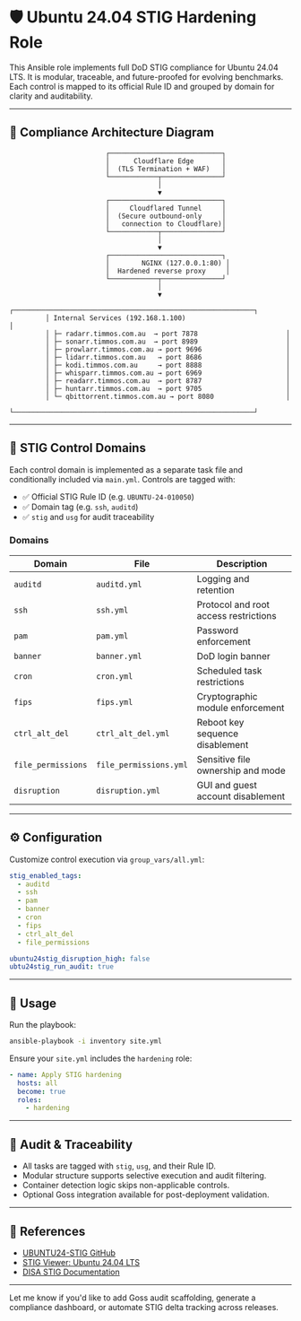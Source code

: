 # 🛡️ Ubuntu 24.04 STIG Hardening Role

This Ansible role implements full DoD STIG compliance for Ubuntu 24.04 LTS. It is modular, traceable, and future-proofed for evolving benchmarks. Each control is mapped to its official Rule ID and grouped by domain for clarity and auditability.

---

## 📐 Compliance Architecture Diagram

```text
                        ┌────────────────────────────┐
                        │      Cloudflare Edge       │
                        │  (TLS Termination + WAF)   │
                        └────────────┬───────────────┘
                                     │
                                     ▼
                        ┌────────────────────────────┐
                        │     Cloudflared Tunnel     │
                        │  (Secure outbound-only     │
                        │   connection to Cloudflare)│
                        └────────────┬───────────────┘
                                     │
                                     ▼
                        ┌────────────────────────────┐
                        │        NGINX (127.0.0.1:80) │
                        │  Hardened reverse proxy     │
                        └────────────┬───────────────┘
                                     │
                                     ▼
         ┌────────────────────────────────────────────────────────────┐
         │ Internal Services (192.168.1.100)                          │
         │ ├─ radarr.timmos.com.au  → port 7878                      │
         │ ├─ sonarr.timmos.com.au  → port 8989                      │
         │ ├─ prowlarr.timmos.com.au → port 9696                     │
         │ ├─ lidarr.timmos.com.au   → port 8686                     │
         │ ├─ kodi.timmos.com.au     → port 8888                     │
         │ ├─ whisparr.timmos.com.au → port 6969                     │
         │ ├─ readarr.timmos.com.au  → port 8787                     │
         │ ├─ huntarr.timmos.com.au  → port 9705                     │
         │ └─ qbittorrent.timmos.com.au → port 8080                  │
         └────────────────────────────────────────────────────────────┘
```

---

## 🔐 STIG Control Domains

Each control domain is implemented as a separate task file and conditionally included via `main.yml`. Controls are tagged with:

- ✅ Official STIG Rule ID (e.g. `UBUNTU-24-010050`)
- ✅ Domain tag (e.g. `ssh`, `auditd`)
- ✅ `stig` and `usg` for audit traceability

### Domains

| Domain             | File                  | Description                                 |
|--------------------|-----------------------|---------------------------------------------|
| `auditd`           | `auditd.yml`          | Logging and retention                       |
| `ssh`              | `ssh.yml`             | Protocol and root access restrictions       |
| `pam`              | `pam.yml`             | Password enforcement                        |
| `banner`           | `banner.yml`          | DoD login banner                            |
| `cron`             | `cron.yml`            | Scheduled task restrictions                 |
| `fips`             | `fips.yml`            | Cryptographic module enforcement            |
| `ctrl_alt_del`     | `ctrl_alt_del.yml`    | Reboot key sequence disablement             |
| `file_permissions` | `file_permissions.yml`| Sensitive file ownership and mode           |
| `disruption`       | `disruption.yml`      | GUI and guest account disablement           |

---

## ⚙️ Configuration

Customize control execution via `group_vars/all.yml`:

```yaml
stig_enabled_tags:
  - auditd
  - ssh
  - pam
  - banner
  - cron
  - fips
  - ctrl_alt_del
  - file_permissions

ubuntu24stig_disruption_high: false
ubtu24stig_run_audit: true
```

---

## 🚀 Usage

Run the playbook:

```bash
ansible-playbook -i inventory site.yml
```

Ensure your `site.yml` includes the `hardening` role:

```yaml
- name: Apply STIG hardening
  hosts: all
  become: true
  roles:
    - hardening
```

---

## 📎 Audit & Traceability

- All tasks are tagged with `stig`, `usg`, and their Rule ID.
- Modular structure supports selective execution and audit filtering.
- Container detection logic skips non-applicable controls.
- Optional Goss integration available for post-deployment validation.

---

## 📘 References

- [UBUNTU24-STIG GitHub](https://github.com/ansible-lockdown/UBUNTU24-STIG)
- [STIG Viewer: Ubuntu 24.04 LTS](https://stigviewer.com/stigs/canonical_ubuntu_24.04_lts)
- [DISA STIG Documentation](https://public.cyber.mil/stigs/)

---

Let me know if you'd like to add Goss audit scaffolding, generate a compliance dashboard, or automate STIG delta tracking across releases.

